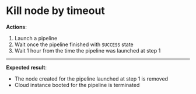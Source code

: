 # Kill node by timeout

**Actions**:

1. Launch a pipeline
2. Wait once the pipeline finished with `SUCCESS` state
3. Wait 1 hour from the time the pipeline was launched at step 1

***

**Expected result**:

- The node created for the pipeline launched at step 1 is removed
- Cloud instance booted for the pipeline is terminated
